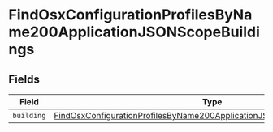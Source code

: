 # FindOsxConfigurationProfilesByName200ApplicationJSONScopeBuildings


## Fields

| Field                                                                                                                                                                               | Type                                                                                                                                                                                | Required                                                                                                                                                                            | Description                                                                                                                                                                         |
| ----------------------------------------------------------------------------------------------------------------------------------------------------------------------------------- | ----------------------------------------------------------------------------------------------------------------------------------------------------------------------------------- | ----------------------------------------------------------------------------------------------------------------------------------------------------------------------------------- | ----------------------------------------------------------------------------------------------------------------------------------------------------------------------------------- |
| `building`                                                                                                                                                                          | [FindOsxConfigurationProfilesByName200ApplicationJSONScopeBuildingsBuilding](../../models/operations/findosxconfigurationprofilesbyname200applicationjsonscopebuildingsbuilding.md) | :heavy_minus_sign:                                                                                                                                                                  | N/A                                                                                                                                                                                 |